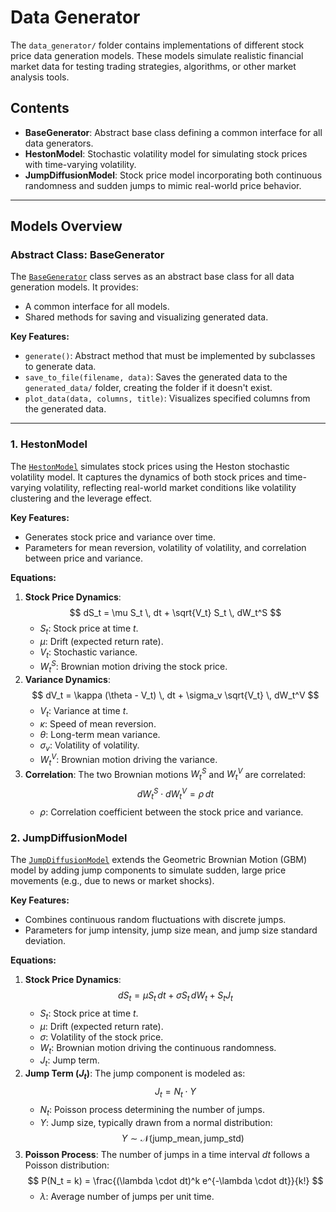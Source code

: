 # Data Generator

The `data_generator/` folder contains implementations of different stock price data generation models. These models simulate realistic financial market data for testing trading strategies, algorithms, or other market analysis tools.

## **Contents**
- **BaseGenerator**: Abstract base class defining a common interface for all data generators.
- **HestonModel**: Stochastic volatility model for simulating stock prices with time-varying volatility.
- **JumpDiffusionModel**: Stock price model incorporating both continuous randomness and sudden jumps to mimic real-world price behavior.

---

## **Models Overview**

### **Abstract Class: BaseGenerator**
The [`BaseGenerator`](BaseGenerator.py) class serves as an abstract base class for all data generation models. It provides:
- A common interface for all models.
- Shared methods for saving and visualizing generated data.

**Key Features:**
- `generate()`: Abstract method that must be implemented by subclasses to generate data.
- `save_to_file(filename, data)`: Saves the generated data to the `generated_data/` folder, creating the folder if it doesn't exist.
- `plot_data(data, columns, title)`: Visualizes specified columns from the generated data.

---

### **1. HestonModel**
The [`HestonModel`](HestonModel.py) simulates stock prices using the Heston stochastic volatility model. It captures the dynamics of both stock prices and time-varying volatility, reflecting real-world market conditions like volatility clustering and the leverage effect.

**Key Features:**
- Generates stock price and variance over time.
- Parameters for mean reversion, volatility of volatility, and correlation between price and variance.

**Equations:**

1. **Stock Price Dynamics**:
   $$
   dS_t = \mu S_t \, dt + \sqrt{V_t} S_t \, dW_t^S
   $$
   - $S_t$: Stock price at time $t$.
   - $\mu$: Drift (expected return rate).
   - $V_t$: Stochastic variance.
   - $W_t^S$: Brownian motion driving the stock price.
2. **Variance Dynamics**:
   $$
   dV_t = \kappa (\theta - V_t) \, dt + \sigma_v \sqrt{V_t} \, dW_t^V
   $$
   - $V_t$: Variance at time $t$.
   - $\kappa$: Speed of mean reversion.
   - $\theta$: Long-term mean variance.
   - $\sigma_v$: Volatility of volatility.
   - $W_t^V$: Brownian motion driving the variance.
3. **Correlation**:
   The two Brownian motions $W_t^S$ and $W_t^V$ are correlated:
   $$
   dW_t^S \cdot dW_t^V = \rho \, dt
   $$
   - $\rho$: Correlation coefficient between the stock price and variance.


### **2. JumpDiffusionModel**
The [`JumpDiffusionModel`](JumpDiffusionModel.py) extends the Geometric Brownian Motion (GBM) model by adding jump components to simulate sudden, large price movements (e.g., due to news or market shocks).

**Key Features:**
- Combines continuous random fluctuations with discrete jumps.
- Parameters for jump intensity, jump size mean, and jump size standard deviation.

**Equations:**
1. **Stock Price Dynamics**:
   $$
   dS_t = \mu S_t \, dt + \sigma S_t \, dW_t + S_t J_t
   $$
   - $S_t$: Stock price at time $t$.
   - $\mu$: Drift (expected return rate).
   - $\sigma$: Volatility of the stock price.
   - $W_t$: Brownian motion driving the continuous randomness.
   - $J_t$: Jump term.
2. **Jump Term ($J_t$)**:
   The jump component is modeled as:
   $$
   J_t = N_t \cdot Y
   $$
   - $N_t$: Poisson process determining the number of jumps.
   - $Y$: Jump size, typically drawn from a normal distribution:
     $$
     Y \sim \mathcal{N}(\text{jump\_mean}, \text{jump\_std})
     $$
3. **Poisson Process**:
   The number of jumps in a time interval $dt$ follows a Poisson distribution:
   $$
   P(N_t = k) = \frac{(\lambda \cdot dt)^k e^{-\lambda \cdot dt}}{k!}
   $$
   - $\lambda$: Average number of jumps per unit time.
